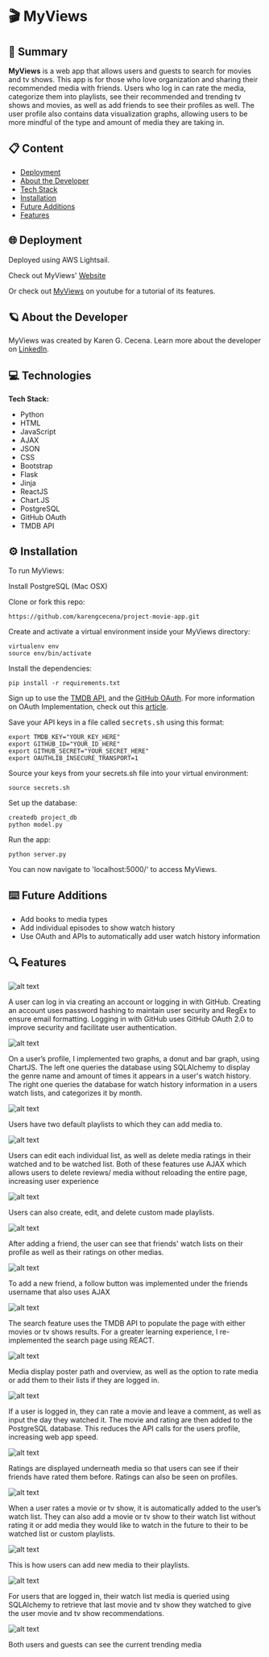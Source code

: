 # 🎬 MyViews

## 📖 Summary 

**MyViews** is a web app that allows users and guests to search for movies and tv shows. This app is for those who love organization and sharing their recommended media with friends. Users who log in can rate the media, categorize them into playlists, see their recommended and trending tv shows and movies, as well as add friends to see their profiles as well. The user profile also contains data visualization graphs, allowing users to be more mindful of the type and amount of media they are taking in. 

## 📋 Content
* [Deployment](#deployment)
* [About the Developer](#aboutme)
* [Tech Stack](#technologies)
* [Installation](#installation)
* [Future Additions](#futureadditions)
* [Features](#features)


## 🌐 <a name="deployment"></a>Deployment

Deployed using AWS Lightsail.

Check out MyViews' [Website](http://54.218.60.203/)

Or check out [MyViews](https://youtu.be/uvLiHigX4Fg) on youtube for a tutorial of its features. 


## 🪐 <a name="aboutme"></a>About the Developer

MyViews was created by Karen G. Cecena. Learn more about the developer on [LinkedIn](https://www.linkedin.com/in/karengcecena).


## 💻 <a name="technologies"></a>Technologies

**Tech Stack:**

- Python
- HTML
- JavaScript
- AJAX
- JSON
- CSS
- Bootstrap
- Flask
- Jinja
- ReactJS
- Chart.JS
- PostgreSQL
- GitHub OAuth
- TMDB API


## ⚙️ <a name="installation"></a>Installation

To run MyViews:

Install PostgreSQL (Mac OSX)

Clone or fork this repo:

```
https://github.com/karengcecena/project-movie-app.git
```

Create and activate a virtual environment inside your MyViews directory:

```
virtualenv env
source env/bin/activate
```

Install the dependencies:

```
pip install -r requirements.txt
```

Sign up to use the [TMDB API](https://developer.uber.com/docs/rides/getting-started), and the [GitHub OAuth](https://github.com/settings/applications/new). 
For more information on OAuth Implementation, check out this [article](https://testdriven.io/blog/flask-social-auth/#oauth). 

Save your API keys in a file called <kbd>secrets.sh</kbd> using this format:

```
export TMDB_KEY="YOUR_KEY_HERE"
export GITHUB_ID="YOUR_ID_HERE"
export GITHUB_SECRET="YOUR_SECRET_HERE"
export OAUTHLIB_INSECURE_TRANSPORT=1
```

Source your keys from your secrets.sh file into your virtual environment:

```
source secrets.sh
```

Set up the database:

```
createdb project_db
python model.py
```

Run the app:

```
python server.py
```

You can now navigate to 'localhost:5000/' to access MyViews.

## ⌨️ <a name="futureadditions"></a>Future Additions 

- Add books to media types
- Add individual episodes to show watch history
- Use OAuth and APIs to automatically add user watch history information


## 🔍 <a name="features"></a>Features

![alt text](https://github.com/karengcecena/project-movie-app/blob/main/static/img/login_screenshot.png "MyViews Login")

A user can log in via creating an account or logging in with GitHub. Creating an account uses password hashing to maintain user security and RegEx to ensure email formatting. Logging in with GitHub uses GitHub OAuth 2.0 to improve security and facilitate user authentication. 


![alt text](https://github.com/karengcecena/project-movie-app/blob/main/static/img/user_profile_graphs_screenshot.png "MyViews Profile Page Graphs")

On a user’s profile, I implemented two graphs, a donut and bar graph, using ChartJS. The left one queries the database using SQLAlchemy to display the genre name and amount of times it appears in a user's watch history. The right one queries the database for watch history information in a users watch lists, and categorizes it by month. 


![alt text](https://github.com/karengcecena/project-movie-app/blob/main/static/img/user_profile_lists_screenshot.png "MyViews Profile Create Playlists / Watched List & To Be Watch List")

Users have two default playlists to which they can add media to.


![alt text](https://github.com/karengcecena/project-movie-app/blob/main/static/img/edit_watched_list_screenshot.png "MyViews Profile Edit Watched List")

Users can edit each individual list, as well as delete media ratings in their watched and to be watched list. Both of these features use AJAX which allows users to delete reviews/ media without reloading the entire page, increasing user experience


![alt text](https://github.com/karengcecena/project-movie-app/blob/main/static/img/user_profile_custom_playlists.png "MyViews Profile Playlists")

Users can also create, edit, and delete custom made playlists. 


![alt text](https://github.com/karengcecena/project-movie-app/blob/main/static/img/user_profile_friends_watched_lists_screenshot.png "MyViews Profile Friend Watched Lists")

After adding a friend, the user can see that friends' watch lists on their profile as well as their ratings on other medias. 


![alt text](https://github.com/karengcecena/project-movie-app/blob/main/static/img/friend_profile_screenshot.png "MyViews Friends Profile'")

To add a new friend, a follow button was implemented under the friends username that also uses AJAX


![alt text](https://github.com/karengcecena/project-movie-app/blob/main/static/img/search_page_screenshot.png "MyViews Search Page")

The search feature uses the TMDB API to populate the page with either movies or tv shows results. For a greater learning experience, I re-implemented the search page using REACT. 


![alt text](https://github.com/karengcecena/project-movie-app/blob/main/static/img/media_info_screenshot.png "MyViews Media Info")

Media display poster path and overview, as well as the option to rate media or add them to their lists if they are logged in. 


![alt text](https://github.com/karengcecena/project-movie-app/blob/main/static/img/add_rating_screenshot.png "MyViews Add Rating")

If a user is logged in, they can rate a movie and leave a comment, as well as input the day they watched it. The movie and rating are then added to the PostgreSQL database. This reduces the API calls for the users profile, increasing web app speed. 


![alt text](https://github.com/karengcecena/project-movie-app/blob/main/static/img/media_info_rating_screenshot.png "MyViews Displayed Ratings")

Ratings are displayed underneath media so that users can see if their friends have rated them before. Ratings can also be seen on profiles. 

![alt text](https://github.com/karengcecena/project-movie-app/blob/main/static/img/add_to_lists_screenshot.png "MyViews Add to Lists")

When a user rates a movie or tv show, it is automatically added to the user’s watch list. They can also add a movie or tv show to their watch list without rating it or add media they would like to watch in the future to their to be watched list or custom playlists.


![alt text](https://github.com/karengcecena/project-movie-app/blob/main/static/img/add_to_playlist_screenshot.png "MyViews Add to Playlists")

This is how users can add new media to their playlists. 


![alt text](https://github.com/karengcecena/project-movie-app/blob/main/static/img/media_recommendations_screenshot.png "MyViews Movie & Show Recommendations")

For users that are logged in, their watch list media is queried using SQLAlchemy to retrieve that last movie and tv show they watched to give the user movie and tv show recommendations. 


![alt text](https://github.com/karengcecena/project-movie-app/blob/main/static/img/trending_media_screenshot.png "MyViews Trending Movies & Shows")

Both users and guests can see the current trending media 
